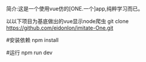 

简介:这是一个使用vue仿的[ONE.一个]app,纯粹学习而已。


以以下项目为基底做出的vue显示node爬虫
git clone https://github.com/eidonlon/imitate-One.git

#安装依赖
npm install

#运行
npm run dev

